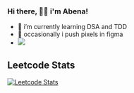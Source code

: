 ### Hi there, 👋🏿 i'm Abena!



- 🌱 i’m currently learning DSA and TDD
- 👾 occasionally i push pixels in figma
- ![](https://komarev.com/ghpvc/?username=abena07&style=blueviolet)
## Leetcode Stats
[![Leetcode Stats](https://leetcard.jacoblin.cool/Abena07?ext=heatmap&animation=true)](https://leetcode.com/Abena07/)




